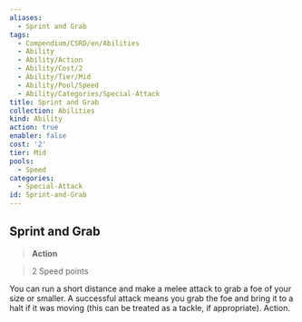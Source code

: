 ```yaml
---
aliases:
  - Sprint and Grab
tags:
  - Compendium/CSRD/en/Abilities
  - Ability
  - Ability/Action
  - Ability/Cost/2
  - Ability/Tier/Mid
  - Ability/Pool/Speed
  - Ability/Categories/Special-Attack
title: Sprint and Grab
collection: Abilities
kind: Ability
action: true
enabler: false
cost: '2'
tier: Mid
pools:
  - Speed
categories:
  - Special-Attack
id: Sprint-and-Grab
---
```

## Sprint and Grab    
>**Action**    
>2 Speed points  
    
You can run a short distance and make a melee attack to grab a foe of your size or smaller. A successful attack means you grab the foe and bring it to a halt if it was moving (this can be treated as a tackle, if appropriate). Action.
